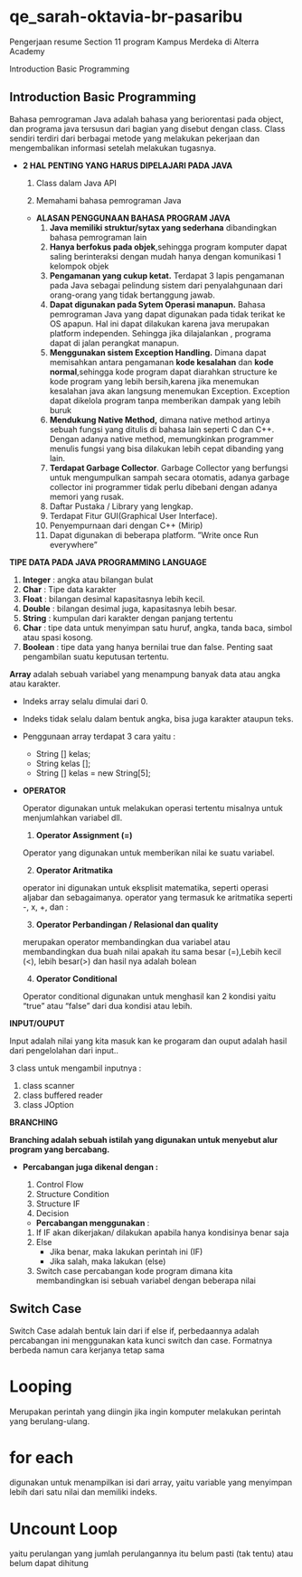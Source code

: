 # qe_sarah-oktavia-br-pasaribu

Pengerjaan resume Section 11 program Kampus Merdeka di Alterra Academy

Introduction Basic Programming

## Introduction Basic Programming

Bahasa pemrograman Java adalah bahasa yang beriorentasi pada object, dan programa java tersusun dari bagian yang disebut dengan class. Class sendiri terdiri dari berbagai metode yang melakukan pekerjaan dan mengembalikan informasi setelah melakukan tugasnya.

- **2 HAL PENTING YANG HARUS DIPELAJARI PADA JAVA**

  1. Class dalam Java API

  2. Memahami bahasa pemrograman Java

  - **ALASAN PENGGUNAAN BAHASA PROGRAM JAVA**
    1. **Java memiliki struktur/sytax yang sederhana** dibandingkan bahasa pemrograman lain
    2. **Hanya berfokus pada objek**,sehingga program komputer dapat saling berinteraksi dengan mudah hanya dengan komunikasi 1 kelompok objek
    3. **Pengamanan yang cukup ketat.** Terdapat 3 lapis pengamanan pada Java sebagai pelindung sistem dari penyalahgunaan dari orang-orang yang tidak bertanggung jawab.
    4. **Dapat digunakan pada Sytem Operasi manapun.** Bahasa pemrograman Java yang dapat digunakan pada tidak terikat ke OS apapun. Hal ini dapat dilakukan karena java merupakan platform independen. Sehingga jika dilajalankan , programa dapat di jalan perangkat manapun.
    5. **Menggunakan sistem Exception Handling.** Dimana dapat memisahkan antara pengamanan **kode kesalahan** dan **kode normal**,sehingga kode program dapat diarahkan structure ke kode program yang lebih bersih,karena jika menemukan kesalahan java akan langsung menemukan Exception. Exception dapat dikelola program tanpa memberikan dampak yang lebih buruk
    6. **Mendukung Native Method,** dimana native method artinya sebuah fungsi yang ditulis di bahasa lain seperti C dan C++. Dengan adanya native method, memungkinkan programmer menulis fungsi yang bisa dilakukan lebih cepat dibanding yang lain.
    7. **Terdapat Garbage Collector**. Garbage Collector yang berfungsi untuk mengumpulkan sampah secara otomatis, adanya garbage collector ini programmer tidak perlu dibebani dengan adanya memori yang rusak.
    8. Daftar Pustaka / Library yang lengkap.
    9. Terdapat Fitur GUI(Graphical User Interface).
    10. Penyempurnaan dari dengan C++ (Mirip)
    11. Dapat digunakan di beberapa platform. ”Write once Run everywhere”

**TIPE DATA PADA JAVA PROGRAMMING LANGUAGE**

1. **Integer** : angka atau bilangan bulat
2. **Char** : Tipe data karakter
3. **Float** : bilangan desimal kapasitasnya lebih kecil.
4. **Double** : bilangan desimal juga, kapasitasnya lebih besar.
5. **String** : kumpulan dari karakter dengan panjang tertentu
6. **Char** : tipe data untuk menyimpan satu huruf, angka, tanda baca, simbol atau spasi kosong.
7. **Boolean** : tipe data yang hanya bernilai true dan false. Penting saat pengambilan suatu keputusan tertentu.

**Array**
adalah sebuah variabel yang menampung banyak data atau angka atau karakter.

- Indeks array selalu dimulai dari 0.
- Indeks tidak selalu dalam bentuk angka, bisa juga karakter ataupun teks.
- Penggunaan array terdapat 3 cara yaitu :

  - String [] kelas;
  - String kelas [];
  - String [] kelas = new String[5];

- **OPERATOR**

  Operator digunakan untuk melakukan operasi tertentu misalnya untuk menjumlahkan variabel dll.

  1.  **Operator Assignment (=)**

  Operator yang digunakan untuk memberikan nilai ke suatu variabel.

  2. **Operator Aritmatika**

  operator ini digunakan untuk eksplisit matematika, seperti operasi aljabar dan sebagaimanya. operator yang termasuk ke aritmatika seperti -, x, +, dan :

  3.  **Operator Perbandingan / Relasional dan quality**

  merupakan operator membandingkan dua variabel atau membandingkan dua buah nilai apakah itu sama besar (=),Lebih kecil (<), lebih besar(>) dan hasil nya adalah bolean

  4. **Operator Conditional**

  Operator conditional digunakan untuk menghasil kan 2 kondisi yaitu “true” atau “false” dari dua kondisi atau lebih.

**INPUT/OUPUT**

Input adalah nilai yang kita masuk kan ke progaram dan ouput adalah hasil dari pengelolahan dari input..

3 class untuk mengambil inputnya :

1. class scanner
2. class buffered reader
3. class JOption

**BRANCHING**

**Branching adalah sebuah istilah yang digunakan untuk menyebut alur program yang bercabang.**

- **Percabangan juga dikenal dengan :**

  1. Control Flow
  2. Structure Condition
  3. Structure IF
  4. Decision

  - **Percabangan menggunakan** :

  1. If
     IF akan dikerjakan/ dilakukan apabila hanya kondisinya benar saja
  2. Else
     - Jika benar, maka lakukan perintah ini (IF)
     - Jika salah, maka lakukan (else)
  3. Switch case
     percabangan kode program dimana kita membandingkan isi sebuah variabel dengan beberapa nilai

## Switch Case

Switch Case adalah bentuk lain dari if else if, perbedaannya adalah percabangan ini menggunakan kata kunci switch dan case. Formatnya berbeda namun cara kerjanya tetap sama

# Looping

Merupakan perintah yang diingin jika ingin komputer melakukan perintah yang berulang-ulang.

# for each

digunakan untuk menampilkan isi dari array, yaitu variable yang menyimpan lebih dari satu nilai dan memiliki indeks.

# Uncount Loop

yaitu perulangan yang jumlah perulangannya itu belum pasti (tak tentu) atau belum dapat dihitung
